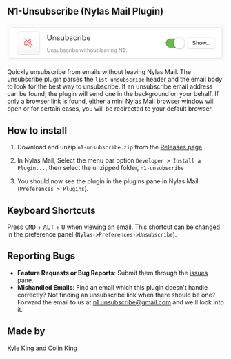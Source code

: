 ## N1-Unsubscribe (Nylas Mail Plugin)

![Unsubscribe: unsubscribe without leaving Nylas Mail](plugin.png)

Quickly unsubscribe from emails without leaving Nylas Mail. The unsubscribe plugin parses the `list-unsubscribe` header and the email body to look for the best way to unsubscribe. If an unsubscribe email address can be found, the plugin will send one in the background on your behalf. If only a browser link is found, either a mini Nylas Mail browser window will open or for certain cases, you will be redirected to your default browser.

## How to install

1. Download and unzip `n1-unsubscribe.zip` from the [Releases page](https://github.com/colinking/n1-unsubscribe/releases/latest).

2. In Nylas Mail, Select the menu bar option `Developer > Install a Plugin...`, then select the unzipped folder, `n1-unsubscribe`

3. You should now see the plugin in the plugins pane in Nylas Mail (`Preferences > Plugins`).

## Keyboard Shortcuts

Press <kbd>CMD</kbd> + <kbd>ALT</kbd> + <kbd>U</kbd> when viewing an email. This shortcut can be changed in the preference panel (`Nylas->Preferences->Unsubscribe`).

## Reporting Bugs

- **Feature Requests or Bug Reports**: Submit them through the [issues](issues) pane.
- **Mishandled Emails**: Find an email which this plugin doesn't handle correctly? Not finding an unsubscribe link when there should be one? Forward the email to us at <a href="mailto:n1.unsubscribe@gmail.com">n1.unsubscribe@gmail.com</a> and we'll look into it.

## Made by

[Kyle King](http://kyleking.me) and [Colin King](http://colinking.co)
